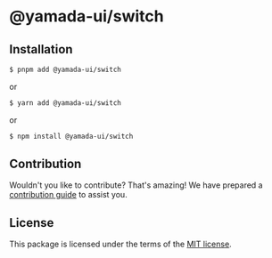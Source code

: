 # @yamada-ui/switch

## Installation

```sh
$ pnpm add @yamada-ui/switch
```

or

```sh
$ yarn add @yamada-ui/switch
```

or

```sh
$ npm install @yamada-ui/switch
```

## Contribution

Wouldn't you like to contribute? That's amazing! We have prepared a [contribution guide](https://github.com/yamada-ui/yamada-ui/blob/main/CONTRIBUTING.md) to assist you.

## License

This package is licensed under the terms of the
[MIT license](https://github.com/yamada-ui/yamada-ui/blob/main/LICENSE).
